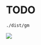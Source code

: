 # TODO
```shell
./dist/gm
```
![](https://gitee.com/jianzhichun/cdn/raw/master/img/20211127194117.png)